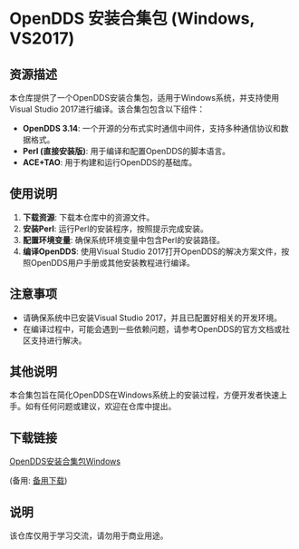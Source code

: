 # OpenDDS 安装合集包 (Windows, VS2017)

## 资源描述

本仓库提供了一个OpenDDS安装合集包，适用于Windows系统，并支持使用Visual Studio 2017进行编译。该合集包包含以下组件：

- **OpenDDS 3.14**: 一个开源的分布式实时通信中间件，支持多种通信协议和数据格式。
- **Perl (直接安装版)**: 用于编译和配置OpenDDS的脚本语言。
- **ACE+TAO**: 用于构建和运行OpenDDS的基础库。

## 使用说明

1. **下载资源**: 下载本仓库中的资源文件。
2. **安装Perl**: 运行Perl的安装程序，按照提示完成安装。
3. **配置环境变量**: 确保系统环境变量中包含Perl的安装路径。
4. **编译OpenDDS**: 使用Visual Studio 2017打开OpenDDS的解决方案文件，按照OpenDDS用户手册或其他安装教程进行编译。

## 注意事项

- 请确保系统中已安装Visual Studio 2017，并且已配置好相关的开发环境。
- 在编译过程中，可能会遇到一些依赖问题，请参考OpenDDS的官方文档或社区支持进行解决。

## 其他说明

本合集包旨在简化OpenDDS在Windows系统上的安装过程，方便开发者快速上手。如有任何问题或建议，欢迎在仓库中提出。

## 下载链接
[OpenDDS安装合集包Windows](https://pan.quark.cn/s/8dc4808a7c6a) 

(备用: [备用下载](https://pan.baidu.com/s/1dR5-jEXNvtUJcIn9UvyvOw?pwd=1234))

## 说明

该仓库仅用于学习交流，请勿用于商业用途。
